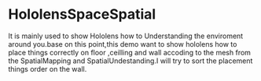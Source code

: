 # HololensSpaceSpatial
It is mainly used to show Hololens how to Understanding the enviroment around you.base on this point,this demo want to show hololens how to place things correctly on floor ,ceilling and wall accoding to the mesh from the SpatialMapping and SpatialUndestanding.I will try to sort the placement things  order on the wall.
